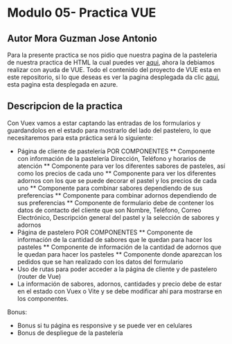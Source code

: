 # Modulo 05- Practica VUE
## Autor Mora Guzman Jose Antonio
Para la presente practica se nos pidio que nuestra pagina de la pasteleria de nuestra practica de HTML la cual puedes ver [aqui](https://github.com/JAntonioMoraG/LaunchX-Front-End-Mission/tree/main/02-HTML), ahora la debiamos realizar con ayuda de VUE.
Todo el contenido del proyecto de VUE esta en este repositorio, si lo que deseas es ver la pagina desplegada da clic [aqui](https://copypastel.azurewebsites.net/), esta pagina esta desplegada en azure.

## Descripcion de la practica 
Con Vuex vamos a estar captando las entradas de los formularios y guardandolos en el estado para mostrarlo del lado del pastelero, lo que necesitaremos para esta práctica será lo siguiente:

* Página de cliente de pastelería POR COMPONENTES
  ** Componente con información de la pastelería Dirección, Teléfono y horarios de atención
  ** Componente para ver los diferentes sabores de pasteles, así como los precios de cada uno
  ** Componente para ver los diferentes adornos con los que se puede decorar el pastel y los precios de cada uno
  ** Componente para combinar sabores dependiendo de sus preferencias
  ** Componente para combinar adornos dependiendo de sus preferencias
  ** Componente de formulario debe de contener los datos de contacto del cliente que son Nombre, Teléfono, Correo Electrónico, Descripción general del      pastel y la selección de sabores y adornos
* Página de pastelero POR COMPONENTES
  ** Componente de información de la cantidad de sabores que le quedan para hacer los pasteles
  ** Componente de información de la cantidad de adornos que le quedan para hacer los pasteles
  ** Componente donde aparezcan los pedidos que se han realizado con los datos del formulario
* Uso de rutas para poder acceder a la página de cliente y de pastelero (router de Vue)
* La información de sabores, adornos, cantidades y precio debe de estar en el estado con Vuex o Vite y se debe modificar ahí para mostrarse en los componentes.

Bonus:

* Bonus si tu página es responsive y se puede ver en celulares
* Bonus de despliegue de la pastelería
